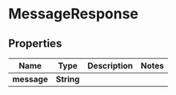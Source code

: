 

# MessageResponse


## Properties

Name | Type | Description | Notes
------------ | ------------- | ------------- | -------------
**message** | **String** |  | 



